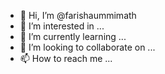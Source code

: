 - 👋 Hi, I’m @farishaummimath
- 👀 I’m interested in ...
- 🌱 I’m currently learning ...
- 💞️ I’m looking to collaborate on ...
- 📫 How to reach me ...

<!---
farishaummimath/farishaummimath is a ✨ special ✨ repository because its `README.md` (this file) appears on your GitHub profile.
You can click the Preview link to take a look at your changes.
--->

